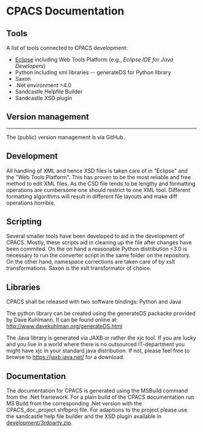 # CPACS Documentation 

## Tools

A list of tools connected to CPACS development: 
- [Eclipse](https://www.eclipse.org/downloads/) including Web Tools Platform (e.g., _Eclipse IDE for Java Developers_)
- Python including xml libraries
  -- generateDS for Python library
- Saxon
- .Net environment >4.0
- Sandcastle Helpfile Builder
- Sandcastle XSD plugin 

## Version management
-------------------
The (public) version management is via GitHub. 

## Development
All handling of XML and hence XSD files is taken care of in "Eclipse" and the "Web Tools Platform". This has proven to be the most reliable and free method to edit XML files. As the CSD file tends to be lengthy and formatting operations are cumbersome one should restrict to one XML tool. Different formatting algorithms will result in different file layouts and make diff operations horrible. 

## Scripting
Several smaller tools have been developed to aid in the development of CPACS. Mostly, these scripts aid in cleaning up the file after changes have been commited. On the on hand a reasonable Python distribution <3.0 is necessary to run the converter script in the same folder on the repository. On the other hand, namespace corrections are taken care of by xslt transformations. Saxon is the xslt transformator of choice. 

## Libraries
CPACS shall be released with two software bindings: Python and Java

The python library can be created using the generateDS packacke provided by Dave Kuhlmann. It can be found online at: http://www.davekuhlman.org/generateDS.html

The Java library is generated via JAXB or rather the xjc tool. If you are lucky and you live in a world where there is no outsourced IT-department you might have xjc in your standard java distribution. If not, please feel free to browse to https://jaxb.java.net/ for a download.

## Documentation
The documentation for CPACS is generated using the MSBuild command from the .Net framework. For a plain build of the CPACS documentation run MS Build from the corresponding .Net version with the CPACS_doc_project.shfbproj file. For adaptions to the project please use the sandcastle help file builder and the XSD plugin available in [development/3rdparty.zip](../development/3rdparty.zip).

